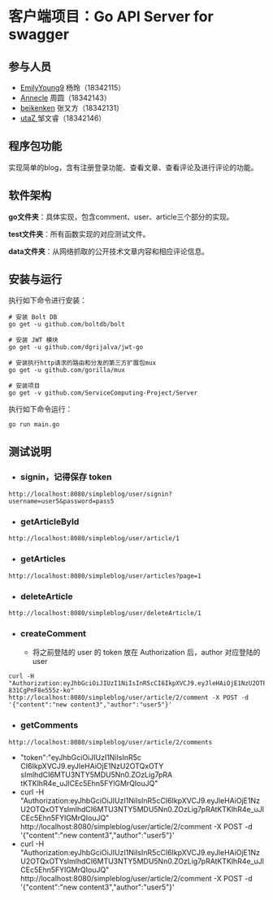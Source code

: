 

# 客户端项目：Go API Server for swagger

## 参与人员

- [EmilyYoung9](https://github.com/orgs/ServiceComputing-Project/people/EmilyYoung9) 杨玲（18342115）
- [Annecle](https://github.com/orgs/ServiceComputing-Project/people/Annecle)  周圆（18342143）
- [beikenken](https://github.com/orgs/ServiceComputing-Project/people/beikenken) 张又方（18342131）
- [utaZ ](https://github.com/orgs/ServiceComputing-Project/people/utaZ) 邹文睿（18342146）

## 程序包功能

实现简单的blog，含有注册登录功能、查看文章、查看评论及进行评论的功能。

## 软件架构

**go文件夹**：具体实现，包含comment、user、article三个部分的实现。

**test文件夹**：所有函数实现的对应测试文件。

**data文件夹**：从网络抓取的公开技术文章内容和相应评论信息。



## 安装与运行

执行如下命令进行安装：

```
# 安装 Bolt DB
go get -u github.com/boltdb/bolt

# 安装 JWT 模块
go get -u github.com/dgrijalva/jwt-go

# 安装执行http请求的路由和分发的第三方扩展包mux
go get -u github.com/gorilla/mux

# 安装项目
go get -v github.com/ServiceComputing-Project/Server
```

执行如下命令运行：

```
go run main.go
```

## 测试说明

* ### signin，记得保存 token

```shell
http://localhost:8080/simpleblog/user/signin?username=user5&password=pass5
```

* ### getArticleById

```
http://localhost:8080/simpleblog/user/article/1
```

* ### getArticles

```
http://localhost:8080/simpleblog/user/articles?page=1
```

* ### deleteArticle

```
http://localhost:8080/simpleblog/user/deleteArticle/1
```

* ### createComment 
  
  * 将之前登陆的 user 的 token 放在 Authorization 后，author 对应登陆的 user

```
curl -H "Authorization:eyJhbGciOiJIUzI1NiIsInR5cCI6IkpXVCJ9.eyJleHAiOjE1NzU2OTE4MzcsImlhdCI6MTU3NTY4ODIzN30.4Uw5rYZPCxB7uXNrVtn69Tmsy-831CgPnF8e555z-ko" http://localhost:8080/simpleblog/user/article/2/comment -X POST -d '{"content":"new content3","author":"user5"}'
```

* ### getComments

```
http://localhost:8080/simpleblog/user/article/2/comments
```



- "token":"eyJhbGciOiJIUzI1NiIsInR5c
                      CI6IkpXVCJ9.eyJleHAiOjE1NzU2OTQxOTY
                      sImlhdCI6MTU3NTY5MDU5Nn0.ZOzLig7pRA
                      tKTKlhR4e_uJlCEc5Ehn5FYlGMrQIouJQ"
- curl -H "Authorization:eyJhbGciOiJIUzI1NiIsInR5cCI6IkpXVCJ9.eyJleHAiOjE1NzU2OTQxOTYsImlhdCI6MTU3NTY5MDU5Nn0.ZOzLig7pRAtKTKlhR4e_uJlCEc5Ehn5FYlGMrQIouJQ" http://localhost:8080/simpleblog/user/article/2/comment -X POST -d '{"content":"new content3","author":"user5"}'
- curl -H "Authorization:eyJhbGciOiJIUzI1NiIsInR5cCI6IkpXVCJ9.eyJleHAiOjE1NzU2OTQxOTYsImlhdCI6MTU3NTY5MDU5Nn0.ZOzLig7pRAtKTKlhR4e_uJlCEc5Ehn5FYlGMrQIouJQ" http://localhost:8080/simpleblog/user/article/2/comment -X POST -d '{"content":"new content3","author":"user5"}'
